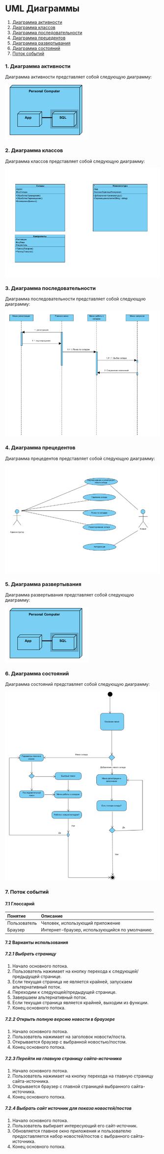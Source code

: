 # UML Диаграммы
1. [Диаграмма активности](#1)
2. [Диаграмма классов](#2)
3. [Диаграмма последовательности](#3)
4. [Диаграмма прецедентов](#4)
5. [Диаграмма развертывания](#5)
6. [Диаграмма состояний](#6)
7. [Поток событий](#7)
### 1. Диаграмма активности<a name="1"></a>
Диаграмма активности представляет собой следующую диаграмму: 

![Диаграмма активности](https://github.com/DmitriyBoss/tritpoDmitriy/blob/master/images/Screenshot_2.png)

### 2. Диаграмма классов<a name="2"></a>
Диаграмма классов представляет собой следующую диаграмму: 

![Диаграмма классов](https://github.com/DmitriyBoss/tritpoDmitriy/blob/master/images/Screenshot_1.png)

### 3. Диаграмма последовательности<a name="3"></a>
Диаграмма последовательности представляет собой следующую диаграмму: 

![Диаграмма последовательности](https://github.com/DmitriyBoss/tritpoDmitriy/blob/master/images/Screenshot_6.png)

### 4. Диаграмма прецедентов<a name="4"></a>
Диаграмма прецедентов представляет собой следующую диаграмму: 

![Диаграмма прецедентов](https://github.com/DmitriyBoss/tritpoDmitriy/blob/master/images/Screenshot_8.png)

### 5. Диаграмма развертывания<a name="5"></a>
Диаграмма развертывания представляет собой следующую диаграмму: 

![Диаграмма развертывания](https://github.com/DmitriyBoss/tritpoDmitriy/blob/master/images/Screenshot_2.png)

### 6. Диаграмма состояний<a name="6"></a>
Диаграмма состояний представляет собой следующую диаграмму: 

![Диаграмма состояний](https://github.com/DmitriyBoss/tritpoDmitriy/blob/master/images/Screenshot_3.png)

### 7. Поток событий<a name="7"></a>
#### 7.1 Глоссарий
| Понятие | Описание |
|:--|:--|
| Пользователь | Человек, использующий приложение |
| Браузер | Интернет-браузер, использующийся по умолчанию |
#### 7.2 Варианты использования
##### 7.2.1 Выбрать страницу

1. Начало основного потока.
2. Пользователь нажимает на кнопку перехода к следующей/предыдущей странице.
3. Если текущая страница не является крайней, запускаем альтернативный поток.
4. Переходим к следующей/предыдущей странице.
5. Завершаем альтернативный поток.
6. Если текущая страница является крайней, выходим из функции.
7. Конец основного потока.

##### 7.2.2 Открыть полную версию новости в браузере

1. Начало основного потока.
2. Пользователь нажимает на заголовок новости/поста.
3. Открывается браузер с выбранной новостью/постом.
4. Конец основного потока.

##### 7.2.3 Перейти на главную страницу сайта-источника

1. Начало основного потока.
2. Пользователь нажимает на кнопку перехода на главную страницу сайта-источника.
3. Открывается браузер с главной страницей выбранного сайта-источника.
4. Конец основного потока.

##### 7.2.4 Выбрать сайт источник для показа новостей/постов

1. Начало основного потока.
2. Пользователь выбирает интересующий его сайт-источник.
3. Обновляется главное окно приложения и пользователю предоставляется набор новостей/постов с выбранного сайта-источника.
4. Конец основного потока.

